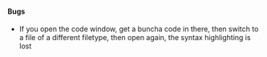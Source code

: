 #### Bugs
* If you open the code window, get a buncha code in there, then switch to a file of a different filetype, then open again, the syntax highlighting is lost

